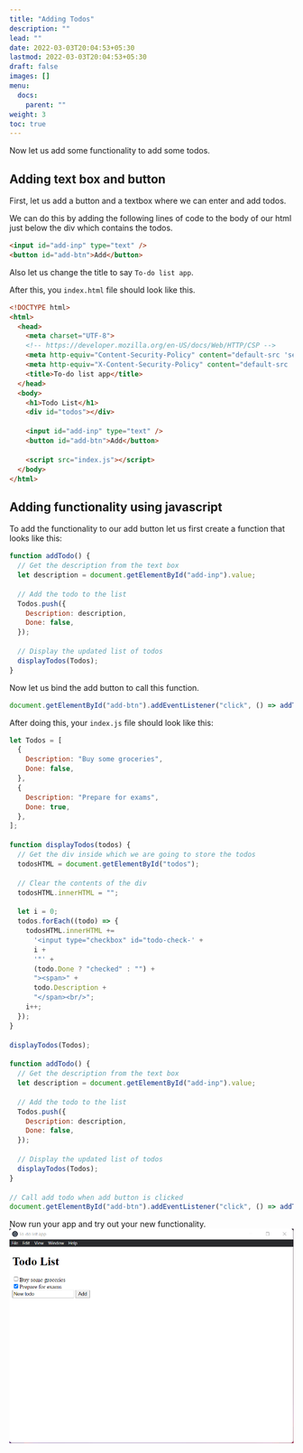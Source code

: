 ```yaml
---
title: "Adding Todos"
description: ""
lead: ""
date: 2022-03-03T20:04:53+05:30
lastmod: 2022-03-03T20:04:53+05:30
draft: false
images: []
menu:
  docs:
    parent: ""
weight: 3
toc: true
---
```


Now let us add some functionality to add some todos.

## Adding text box and button

First, let us add a button and a textbox where we can enter and add todos.

We can do this by adding the following lines of code to the body of our html just below the div which contains the todos.

```html
<input id="add-inp" type="text" />
<button id="add-btn">Add</button>
```

Also let us change the title to say `To-do list app`.

After this, you `index.html` file should look like this.

```html
<!DOCTYPE html>
<html>
  <head>
    <meta charset="UTF-8">
    <!-- https://developer.mozilla.org/en-US/docs/Web/HTTP/CSP -->
    <meta http-equiv="Content-Security-Policy" content="default-src 'self'; script-src 'self'; img-src 'self' blob: data:;">
    <meta http-equiv="X-Content-Security-Policy" content="default-src 'self'; script-src 'self'; img-src 'self' blob: data:;">
    <title>To-do list app</title>
  </head>
  <body>
    <h1>Todo List</h1>
    <div id="todos"></div>

    <input id="add-inp" type="text" />
    <button id="add-btn">Add</button>

    <script src="index.js"></script>
  </body>
</html>
```

## Adding functionality using javascript

To add the functionality to our add button let us first create a function that looks like this:

```javascript
function addTodo() {
  // Get the description from the text box
  let description = document.getElementById("add-inp").value;

  // Add the todo to the list
  Todos.push({
    Description: description,
    Done: false,
  });

  // Display the updated list of todos
  displayTodos(Todos);
}
```

Now let us bind the add button to call this function.

```javascript
document.getElementById("add-btn").addEventListener("click", () => addTodo());
```

After doing this, your `index.js` file should look like this:

```javascript
let Todos = [
  {
    Description: "Buy some groceries",
    Done: false,
  },
  {
    Description: "Prepare for exams",
    Done: true,
  },
];

function displayTodos(todos) {
  // Get the div inside which we are going to store the todos
  todosHTML = document.getElementById("todos");

  // Clear the contents of the div
  todosHTML.innerHTML = "";

  let i = 0;
  todos.forEach((todo) => {
    todosHTML.innerHTML +=
      '<input type="checkbox" id="todo-check-' +
      i +
      '"' +
      (todo.Done ? "checked" : "") +
      "><span>" +
      todo.Description +
      "</span><br/>";
    i++;
  });
}

displayTodos(Todos);

function addTodo() {
  // Get the description from the text box
  let description = document.getElementById("add-inp").value;

  // Add the todo to the list
  Todos.push({
    Description: description,
    Done: false,
  });

  // Display the updated list of todos
  displayTodos(Todos);
}

// Call add todo when add button is clicked
document.getElementById("add-btn").addEventListener("click", () => addTodo());
```

Now run your app and try out your new functionality.
![Final Output](adding-todos.gif)
